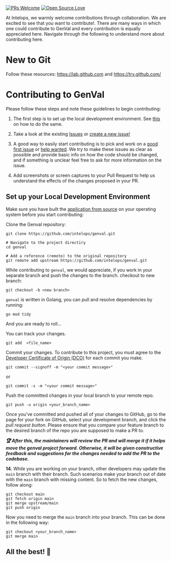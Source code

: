 [![PRs Welcome](https://img.shields.io/badge/PRs-welcome-brightgreen.svg?style=flat-square)](https://github.com/intelops/genval/pulls)
[![Open Source Love](https://badges.frapsoft.com/os/v1/open-source.png?v=103)](https://github.com/intelops/)

At Intelops, we warmly welcome contributions through collaboration. We are excited to see that you want to contribute!. There are many ways in which one could contribute to GenVal and every contribution is equally appreciated here. Navigate through the following to understand more about contributing here.

# New to Git

Follow these resources: https://lab.github.com and https://try.github.com/

# Contributing to GenVal

Please follow these steps and note these guidelines to begin contributing:

1. The first step is to set up the local development environment. See [this](#set-up-your-local-development-environment) on how to do the same.
1. Take a look at the existing [Issues](https://github.com/intelops/genval/issues) or [create a new issue!](https://github.com/intelops/genval/issues/new/choose)
1. A good way to easily start contributing is to pick and work on a [good first issue](https://github.com/intelops/genval/labels/good%20first%20issue) or [help wanted](https://github.com/intelops/genval/labels/help%20wanted). We try to make these issues as clear as possible and provide basic info on how the code should be changed, and if something is unclear feel free to ask for more information on the issue.


1. Add screenshots or screen captures to your Pull Request to help us understand the effects of the changes proposed in your PR.


## Set up your Local Development Environment

Make sure you have built the [application from source](./README.md/#build-from-source) on your operating system before you start contributing:
 
Clone the Genval repository:

```shell
git clone https://github.com/intelops/genval.git

# Navigate to the project directiry
cd genval

# Add a reference (remote) to the original repository
git remote add upstream https://github.com/intelops/genval.git
```

While contributing to `genval`, we would appreciate, if you work in your separate branch and push the changes to the branch. checkout to new branch:

```shell
git checkout -b <new branch>
```
`genval` is written in Golang, you can pull and resolve dependencies by running:

```shell
go mod tidy
```

And you are ready to roll...

You can track your changes.

```shell
git add  <file_name>
```

Commit your changes. To contribute to this project, you must agree to the [Developer Certificate of Origin (DCO)](https://github.com/dcoapp/app#how-it-works) for each commit you make.

```
git commit --signoff -m "<your commit message>"
```

or

```
git commit -s -m "<your commit message>"
```

Push the committed changes in your local branch to your remote repo.

```
git push -u origin <your_branch_name>
```

Once you’ve committed and pushed all of your changes to GitHub, go to the page for your fork on GitHub, select your development branch, and click the _pull request button_. Please ensure that you compare your feature branch to the desired branch of the repo you are supposed to make a PR to.

**_:trophy: After this, the maintainers will review the PR and will merge it if it helps move the genval project forward. Otherwise, it will be given constructive feedback and suggestions for the changes needed to add the PR to the codebase._**

**14.** While you are working on your branch, other developers may update the `main` branch with their branch. Such scenarios make your branch out of date with the `main` branch with missing content. So to fetch the new changes, follow along:

```
git checkout main
git fetch origin main
git merge upstream/main
git push origin
```

Now you need to merge the `main` branch into your branch. This can be done in the following way:

```
git checkout <your_branch_name>
git merge main
```

## All the best! 🥇